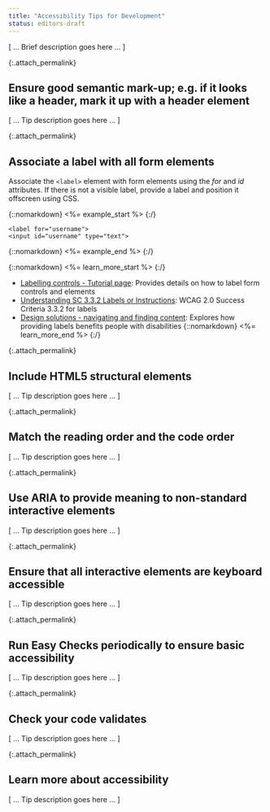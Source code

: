 ```yaml
---
title: "Accessibility Tips for Development"
status: editors-draft
---
```


[ ... Brief description goes here ... ]

{:.attach_permalink}
## Ensure good semantic mark-up; e.g. if it looks like a header, mark it up with a header element

[ ... Tip description goes here ... ]

{:.attach_permalink}
## Associate a label with all form elements

Associate the `<label>` element with form elements using the *for* and *id* attributes. If there is not a visible label, provide a label and position it offscreen using CSS. 

{::nomarkdown}
<%= example_start %>
{:/}

    <label for="username">
    <input id="username" type="text">

{::nomarkdown}
<%= example_end %>
{:/}

{::nomarkdown}
<%= learn_more_start %>
{:/}

* [Labelling controls - Tutorial page](http://www.w3.org/WAI/tutorials/forms/labels/): Provides details on how to label form controls and elements
* [Understanding SC 3.3.2 Labels or Instructions](http://www.w3.org/TR/UNDERSTANDING-WCAG20/minimize-error-cues.html): WCAG 2.0 Success Criteria 3.3.2 for labels
* [Design solutions - navigating and finding content](http://www.w3.org/WAI/intro/people-use-web/browsing#navigation): Explores how providing labels benefits people with disabilities
{::nomarkdown}
<%= learn_more_end %>
{:/}

{:.attach_permalink}
## Include HTML5 structural elements

[ ... Tip description goes here ... ]

{:.attach_permalink}
## Match the reading order and the code order

[ ... Tip description goes here ... ]

{:.attach_permalink}
## Use ARIA to provide meaning to non-standard interactive elements 

[ ... Tip description goes here ... ]

{:.attach_permalink}
## Ensure that all interactive elements are keyboard accessible

[ ... Tip description goes here ... ]

{:.attach_permalink}
## Run Easy Checks periodically to ensure basic accessibility

[ ... Tip description goes here ... ]

{:.attach_permalink}
## Check your code validates

[ ... Tip description goes here ... ]

{:.attach_permalink}
## Learn more about accessibility

[ ... Tip description goes here ... ]